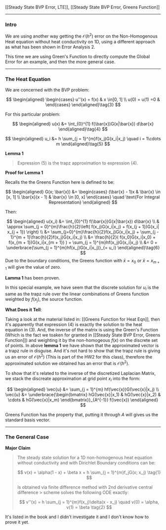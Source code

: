 [[Steady State BVP Error, LTE]], [[Steady State BVP Error, Greens Function]]


---
### **Intro**

We are using another way getting the $\mathcal{O}(h^2)$ error on the Non-Homogenous Heat equation without heat conductivity on 1D, using a different approach as what has been shown in Error Analysis 2. 

This time we are using Green's Function to directly compute the Global Error for an example, and then the more general case. 

---
### **The Heat Equation**

We are concerned with the BVP problem:  

$$
\begin{aligned}
    \begin{cases}
    u''(x) = f(x) & x \in[0, 1]
    \\
    u(0) = u(1) =0 &
    \end{cases}
\end{aligned}\tag{3}
$$

For this particular problem:

$$
\begin{aligned}
u(x) &= \int_{0}^{1}
f(\bar{x})G(x|\bar{x})
d\bar{x}
\end{aligned}\tag{4}
$$

$$
\begin{aligned}
u_i &= h \sum_{j = 1}^{m}f(x_j)G(x_i|x_j) \quad i = 1\cdots m
\end{aligned}\tag{5}
$$

**Lemma 1**

> Expression (5) is the trapz approximation to expression (4).

**Proof for Lemma 1**

Recalls the the Greens Function here is defined to be:  

$$
\begin{aligned}
G(x; \bar{x}) &=
\begin{cases}
(\bar{x} - 1)x & \bar{x} \in [x, 1]
\\
\bar{x}(x - 1) & \bar{x} \in [0, x]
\end{cases} \quad \text{For Integral Representation}
\end{aligned}
$$

Then:  

$$
\begin{aligned}
u(x_i) &= \int_{0}^{1}
f(\bar{x})G(x|\bar{x})
d\bar{x}
\\
& \approx
\sum_{j = 0}^{m}\frac{h}{2}\left(
f(x_j)G(x_i|x_j) + f(x_{j + 1})G(x_i| x_{j + 1})
\right)
\\
&=
\sum_{j=0}^{m}\frac{h}{2}f(x_j)G(x_i|x_j)
+
\sum_{j - 1}^{m + 1}\frac{h}{2}f(x_j)G(x_i|x_j)
\\
&= \frac{h}{2}(
f(x_0)G(x_i|x_0) + f(x_{m + 1})G(x_i|x_{m + 1})
) +
\sum_{j = 1}^{m}hf(x_j)G(x_i|x_j)
\\
&=
0 + \underbrace{\sum_{j = 1}^{m}hf(x_j)G(x_i|x_j)}_{= u_i}
\end{aligned}\tag{6}
$$
Due to the boundary conditions, the Greens function with $\bar{x} = x_0$ or $\bar{x} = x_{m + 1}$ will give the value of zero.

**Lamma 1** has been proven.  

In this special example, we have seem that the discrete solution for $u_i$ is the same as the trapz rule over the linear combinations of Greens function weighted by $f(x_j)$, the source function.

**What Does it Tell**: 

Taking a look at the material listed in: [[Greens Function for Heat Eqn]], then it's apparently that expression (4) is exactly the solution to the heat equation in (3). And, the inverse of the matrix is using the Green's Function (Which is the fact we toaken for granted in [[Steady State BVP Error, Greens Function]]) and weighting it by the non-homogeous $f(x)$ on the discrete set of points. In above **lemma 1** we have shown that the approximated vector is a trapz rule in disguise. And it's not hard to show that the trapz rule is giving us an error of $\mathcal{O}(h^2)$ (This is part of the HW2 for this class), therefore the approximated solution we obtained has an error that is $\mathcal{O}(h^2)$. 

To show that it's related to the inverse of the discretized Laplacian Matrix, we stack the discreate approximation at grid point $x_i$ into the form: 

$$
\begin{aligned}
    \vec{u} &= 
    \sum_{j = 1}^{m}
        hf(\vec{x})G(\vec{x}|x_j)
    \\
    \vec{u} &= 
        \underbrace{\begin{bmatrix}
            hG(\vec{x}|x_1) & hG(\vec{x}|x_2) & \cdots 
            & hG(\vec{x}|x_m)
        \end{bmatrix}}_{A^{-1}} f(\vec{x})
\end{aligned}
$$

Greens Function has the property that, putting it through $A$ will gives us the standard basis vector. 

---
### **The General Case**

**Major Claim**

> The steady state solution for a 1D non-homogenous heat equation without conductivity and with Dirichlet Boundary conditions can be: 
> 
> $$
> v(x) = \alpha(1 - x) + \beta x + h \sum_{j = 1}^{m}f_jG(x; x_j) \tag{1}
> $$
> 
> Is obtained via finite difference method with 2nd derivative central difference > scheme solves the following ODE exactly: 
> 
> $$
> v''(x) = h \sum_{j = 1}^{m}f(x_j)\delta(x - x_j)
> \quad 
> v(0) = \alpha, v(1) = \beta \tag{2}
> $$

It's listed in the book and I didn't investigate it and I don't know how to prove it yet. 


